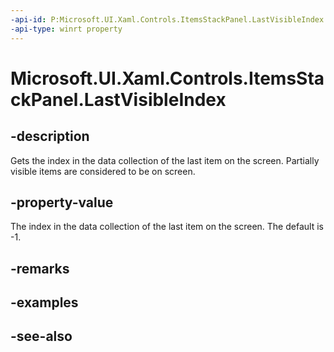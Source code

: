```yaml
---
-api-id: P:Microsoft.UI.Xaml.Controls.ItemsStackPanel.LastVisibleIndex
-api-type: winrt property
---
```


<!-- Property syntax
public int LastVisibleIndex { get; }
-->

# Microsoft.UI.Xaml.Controls.ItemsStackPanel.LastVisibleIndex

## -description
Gets the index in the data collection of the last item on the screen. Partially visible items are considered to be on screen.

## -property-value
The index in the data collection of the last item on the screen. The default is -1.

## -remarks

## -examples

## -see-also
